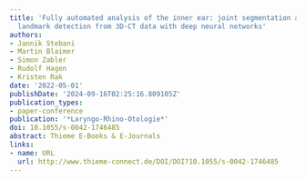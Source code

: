 ```yaml
---
title: 'Fully automated analysis of the inner ear: joint segmentation and anatomical
  landmark detection from 3D-CT data with deep neural networks'
authors:
- Jannik Stebani
- Martin Blaimer
- Simon Zabler
- Rudolf Hagen
- Kristen Rak
date: '2022-05-01'
publishDate: '2024-09-16T02:25:16.809105Z'
publication_types:
- paper-conference
publication: '*Laryngo-Rhino-Otologie*'
doi: 10.1055/s-0042-1746485
abstract: Thieme E-Books & E-Journals
links:
- name: URL
  url: http://www.thieme-connect.de/DOI/DOI?10.1055/s-0042-1746485
---
```

